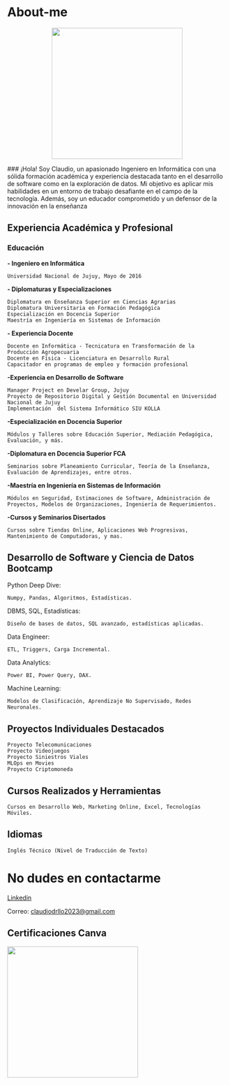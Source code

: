 # About-me
<p align='center'>
<img src = 'https://document-export.canva.com/CI74M/DAF7XkCI74M/6/thumbnail/0001.png?X-Amz-Algorithm=AWS4-HMAC-SHA256&X-Amz-Credential=AKIAQYCGKMUHWDTJW6UD%2F20240129%2Fus-east-1%2Fs3%2Faws4_request&X-Amz-Date=20240129T162332Z&X-Amz-Expires=88136&X-Amz-Signature=73abdff21655d9e4ba80821f75b956c86aedb25d17ad503289f7447fe24559a7&X-Amz-SignedHeaders=host&response-expires=Tue%2C%2030%20Jan%202024%2016%3A52%3A28%20GMT' height = 300>
<p>
### ¡Hola! Soy Claudio, un apasionado Ingeniero en Informática con una sólida formación académica y experiencia destacada tanto en el desarrollo de software como en la exploración de datos. Mi objetivo es aplicar mis habilidades en un entorno de trabajo desafiante en el campo de la tecnología. Además, soy un educador comprometido y un defensor de la innovación en la enseñanza

## Experiencia Académica y Profesional

### Educación
**- Ingeniero en Informática** 
    
    Universidad Nacional de Jujuy, Mayo de 2016

**- Diplomaturas y Especializaciones**

    Diplomatura en Enseñanza Superior en Ciencias Agrarias
    Diplomatura Universitaria en Formación Pedagógica
    Especialización en Docencia Superior 
    Maestría en Ingeniería en Sistemas de Información 

**- Experiencia Docente**

    Docente en Informática - Tecnicatura en Transformación de la Producción Agropecuaria
    Docente en Física - Licenciatura en Desarrollo Rural
    Capacitador en programas de empleo y formación profesional

**-Experiencia en Desarrollo de Software**

    Manager Project en Develar Group, Jujuy
    Proyecto de Repositorio Digital y Gestión Documental en Universidad Nacional de Jujuy
    Implementación  del Sistema Informático SIU KOLLA

**-Especialización en Docencia Superior**

    Módulos y Talleres sobre Educación Superior, Mediación Pedagógica, Evaluación, y más.

**-Diplomatura en Docencia Superior FCA**

    Seminarios sobre Planeamiento Curricular, Teoría de la Enseñanza, Evaluación de Aprendizajes, entre otros.

**-Maestría en Ingeniería en Sistemas de Información**

    Módulos en Seguridad, Estimaciones de Software, Administración de Proyectos, Modelos de Organizaciones, Ingeniería de Requerimientos.

**-Cursos y Seminarios Disertados**

    Cursos sobre Tiendas Online, Aplicaciones Web Progresivas, Mantenimiento de Computadoras, y mas.

## Desarrollo de Software y Ciencia de Datos Bootcamp
Python Deep Dive:

    Numpy, Pandas, Algoritmos, Estadísticas.

DBMS, SQL, Estadísticas:

    Diseño de bases de datos, SQL avanzado, estadísticas aplicadas.

Data Engineer:

    ETL, Triggers, Carga Incremental.

Data Analytics:

    Power BI, Power Query, DAX.

Machine Learning:

    Modelos de Clasificación, Aprendizaje No Supervisado, Redes Neuronales.

## Proyectos Individuales Destacados
    Proyecto Telecomunicaciones
    Proyecto Videojuegos
    Proyecto Siniestros Viales
    MLOps en Movies
    Proyecto Criptomoneda

## Cursos Realizados y Herramientas

    Cursos en Desarrollo Web, Marketing Online, Excel, Tecnologías Móviles.

## Idiomas
    Inglés Técnico (Nivel de Traducción de Texto)

# No dudes en contactarme

[Linkedin](https://www.linkedin.com/in/antonio-claudio-ortiz-b4a6a41ba/)

Correo: claudiodrllo2023@gmail.com

## Certificaciones Canva 
<img src = 'https://document-export.canva.com/ywoKc/DAF7XtywoKc/2/thumbnail/0001.png?X-Amz-Algorithm=AWS4-HMAC-SHA256&X-Amz-Credential=AKIAQYCGKMUHWDTJW6UD%2F20240130%2Fus-east-1%2Fs3%2Faws4_request&X-Amz-Date=20240130T023417Z&X-Amz-Expires=51205&X-Amz-Signature=fb3b75089ecfaa05c9a3a7e8ef2ab66e41f8fe6d560a56814a994a502c1f7195&X-Amz-SignedHeaders=host&response-expires=Tue%2C%2030%20Jan%202024%2016%3A47%3A42%20GMT' height = 300>
